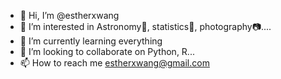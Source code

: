 - 👋 Hi, I’m @estherxwang
- 👀 I’m interested in Astronomy🔭, statistics📒, photography📷....
- 🌱 I’m currently learning everything
- 💞️ I’m looking to collaborate on Python, R...
- 📫 How to reach me estherxwang@gmail.com

<!---
estherxwang/estherxwang is a ✨ special ✨ repository because its `README.md` (this file) appears on your GitHub profile.
You can click the Preview link to take a look at your changes.
--->
